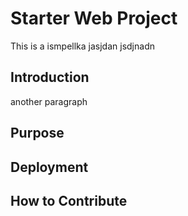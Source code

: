 # Starter Web Project

This is a ismpellka jasjdan jsdjnadn

## Introduction

another paragraph 

## Purpose

## Deployment

## How to Contribute

 
